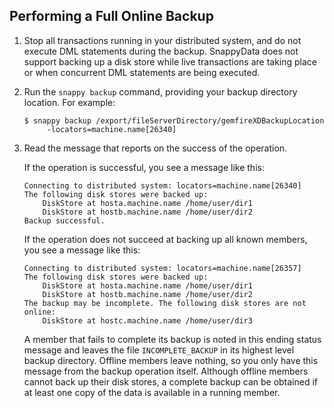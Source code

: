 ## Performing a Full Online Backup

1.  Stop all transactions running in your distributed system, and do not execute DML statements during the backup. SnappyData does not support backing up a disk store while live transactions are taking place or when concurrent DML statements are being executed.

2.  Run the `snappy backup` command, providing your backup directory location. For example:

    ``` 
    $ snappy backup /export/fileServerDirectory/gemfireXDBackupLocation
         -locators=machine.name[26340]
    ```

3.  Read the message that reports on the success of the operation.

    If the operation is successful, you see a message like this:

    ``` 
    Connecting to distributed system: locators=machine.name[26340]
    The following disk stores were backed up:
        DiskStore at hosta.machine.name /home/user/dir1
        DiskStore at hostb.machine.name /home/user/dir2
    Backup successful.
    ```

    If the operation does not succeed at backing up all known members, you see a message like this:

    ``` 
    Connecting to distributed system: locators=machine.name[26357]
    The following disk stores were backed up:
        DiskStore at hosta.machine.name /home/user/dir1
        DiskStore at hostb.machine.name /home/user/dir2
    The backup may be incomplete. The following disk stores are not online:
        DiskStore at hostc.machine.name /home/user/dir3
    ```

    A member that fails to complete its backup is noted in this ending status message and leaves the file `INCOMPLETE_BACKUP` in its highest level backup directory. Offline members leave nothing, so you only have this message from the backup operation itself. Although offline members cannot back up their disk stores, a complete backup can be obtained if at least one copy of the data is available in a running member.
